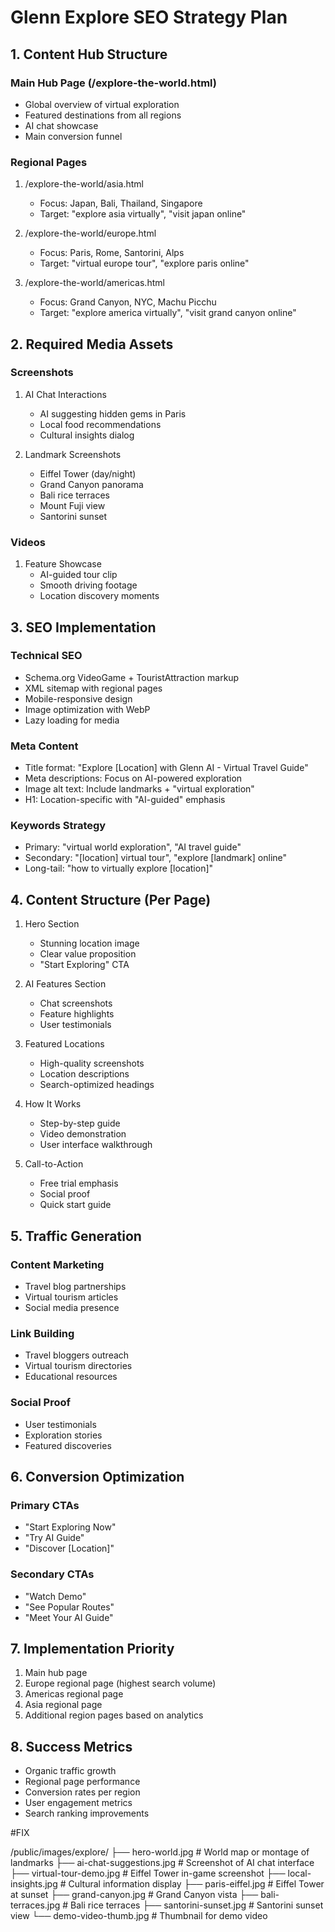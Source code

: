 # Glenn Explore SEO Strategy Plan

## 1. Content Hub Structure

### Main Hub Page (/explore-the-world.html)
- Global overview of virtual exploration
- Featured destinations from all regions
- AI chat showcase
- Main conversion funnel

### Regional Pages
1. /explore-the-world/asia.html
   - Focus: Japan, Bali, Thailand, Singapore
   - Target: "explore asia virtually", "visit japan online"

2. /explore-the-world/europe.html
   - Focus: Paris, Rome, Santorini, Alps
   - Target: "virtual europe tour", "explore paris online"

3. /explore-the-world/americas.html
   - Focus: Grand Canyon, NYC, Machu Picchu
   - Target: "explore america virtually", "visit grand canyon online"

## 2. Required Media Assets

### Screenshots
1. AI Chat Interactions
   - AI suggesting hidden gems in Paris
   - Local food recommendations
   - Cultural insights dialog

2. Landmark Screenshots
   - Eiffel Tower (day/night)
   - Grand Canyon panorama
   - Bali rice terraces
   - Mount Fuji view
   - Santorini sunset

### Videos
1. Feature Showcase
   - AI-guided tour clip
   - Smooth driving footage
   - Location discovery moments

## 3. SEO Implementation

### Technical SEO
- Schema.org VideoGame + TouristAttraction markup
- XML sitemap with regional pages
- Mobile-responsive design
- Image optimization with WebP
- Lazy loading for media

### Meta Content
- Title format: "Explore [Location] with Glenn AI - Virtual Travel Guide"
- Meta descriptions: Focus on AI-powered exploration
- Image alt text: Include landmarks + "virtual exploration"
- H1: Location-specific with "AI-guided" emphasis

### Keywords Strategy
- Primary: "virtual world exploration", "AI travel guide"
- Secondary: "[location] virtual tour", "explore [landmark] online"
- Long-tail: "how to virtually explore [location]"

## 4. Content Structure (Per Page)

1. Hero Section
   - Stunning location image
   - Clear value proposition
   - "Start Exploring" CTA

2. AI Features Section
   - Chat screenshots
   - Feature highlights
   - User testimonials

3. Featured Locations
   - High-quality screenshots
   - Location descriptions
   - Search-optimized headings

4. How It Works
   - Step-by-step guide
   - Video demonstration
   - User interface walkthrough

5. Call-to-Action
   - Free trial emphasis
   - Social proof
   - Quick start guide

## 5. Traffic Generation

### Content Marketing
- Travel blog partnerships
- Virtual tourism articles
- Social media presence

### Link Building
- Travel bloggers outreach
- Virtual tourism directories
- Educational resources

### Social Proof
- User testimonials
- Exploration stories
- Featured discoveries

## 6. Conversion Optimization

### Primary CTAs
- "Start Exploring Now"
- "Try AI Guide"
- "Discover [Location]"

### Secondary CTAs
- "Watch Demo"
- "See Popular Routes"
- "Meet Your AI Guide"

## 7. Implementation Priority

1. Main hub page
2. Europe regional page (highest search volume)
3. Americas regional page
4. Asia regional page
5. Additional region pages based on analytics

## 8. Success Metrics

- Organic traffic growth
- Regional page performance
- Conversion rates per region
- User engagement metrics
- Search ranking improvements






#FIX 

/public/images/explore/
├── hero-world.jpg             # World map or montage of landmarks
├── ai-chat-suggestions.jpg    # Screenshot of AI chat interface
├── virtual-tour-demo.jpg      # Eiffel Tower in-game screenshot
├── local-insights.jpg        # Cultural information display
├── paris-eiffel.jpg          # Eiffel Tower at sunset
├── grand-canyon.jpg          # Grand Canyon vista
├── bali-terraces.jpg         # Bali rice terraces
├── santorini-sunset.jpg      # Santorini sunset view
└── demo-video-thumb.jpg      # Thumbnail for demo video
